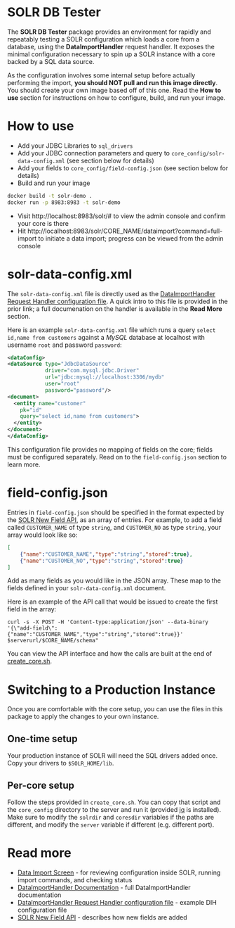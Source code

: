 # SOLR DB Tester

The **SOLR DB Tester** package provides an environment for rapidly and repeatably testing a SOLR configuration which loads a core from a database, using the **DataImportHandler** request handler. It exposes the minimal configuration necessary to spin up a SOLR instance with a core backed by a SQL data source.

As the configuration involves some internal setup before actually performing the import, **you should NOT pull and run this image directly**. You should create your own image based off of this one. Read the **How to use** section for instructions on how to configure, build, and run your image.

# How to use

* Add your JDBC Libraries to `sql_drivers`
* Add your JDBC connection parameters and query to `core_config/solr-data-config.xml` (see section below for details)
* Add your fields to `core_config/field-config.json` (see section below for details)
* Build and run your image

```sh
docker build -t solr-demo .
docker run -p 8983:8983 -t solr-demo
```

* Visit http://localhost:8983/solr/# to view the admin console and confirm your core is there
* Hit http://localhost:8983/solr/CORE_NAME/dataimport?command=full-import to initiate a data import; progress can be viewed from the admin console

# solr-data-config.xml

The `solr-data-config.xml` file is directly used as the [DataImportHandler Request Handler configuration file](https://lucene.apache.org/solr/guide/6_6/uploading-structured-data-store-data-with-the-data-import-handler.html#configuring-dih). A quick intro to this file is provided in the prior link; a full documenation on the handler is available in the **Read More** section.

Here is an example `solr-data-config.xml` file which runs a query `select id,name from customers` against a *MySQL* database at localhost with username `root` and password `password`:
```xml
<dataConfig>
<dataSource type="JdbcDataSource" 
            driver="com.mysql.jdbc.Driver"
            url="jdbc:mysql://localhost:3306/mydb" 
            user="root" 
            password="password"/>
<document>
  <entity name="customer"  
    pk="id"
    query="select id,name from customers">
  </entity>
</document>
</dataConfig>
```

This configuration file provides no mapping of fields on the core; fields must be configured separately. Read on to the `field-config.json` section to learn more.

# field-config.json

Entries in `field-config.json` should be specified in the format expected by the [SOLR New Field API](https://lucene.apache.org/solr/guide/6_6/schema-api.html#SchemaAPI-AddaNewField), as an array of entries. For example, to add a field called `CUSTOMER_NAME` of type `string`, and `CUSTOMER_NO` as type `string`, your array would look like so:

```json
[
    {"name":"CUSTOMER_NAME","type":"string","stored":true},
    {"name":"CUSTOMER_NO","type":"string","stored":true}
]
```

Add as many fields as you would like in the JSON array. These map to the fields defined in your `solr-data-config.xml` document.

Here is an example of the API call that would be issued to create the first field in the array:
```
curl -s -X POST -H 'Content-type:application/json' --data-binary '{\"add-field\":{"name":"CUSTOMER_NAME","type":"string","stored":true}}' $serverurl/$CORE_NAME/schema"
```
You can view the API interface and how the calls are built at the end of [create_core.sh](create_core.sh).

# Switching to a Production Instance

Once you are comfortable with the core setup, you can use the files in this package to apply the changes to your own instance. 

## One-time setup

Your production instance of SOLR will need the SQL drivers added once. Copy your drivers to `$SOLR_HOME/lib`.

## Per-core setup

Follow the steps provided in `create_core.sh`. You can copy that script and the `core_config` directory to the server and run it (provided [jq](https://stedolan.github.io/jq/) is installed). Make sure to modify the `solrdir` and `coresdir` variables if the paths are different, and modify the `server` variable if different (e.g. different port).

# Read more

* [Data Import Screen](https://lucene.apache.org/solr/guide/6_6/dataimport-screen.html) - for reviewing configuration inside SOLR, running import commands, and checking status
* [DataImportHandler Documentation](https://cwiki.apache.org/confluence/display/SOLR/DataImportHandler) - full DataImportHandler documentation
* [DataImportHandler Request Handler configuration file](https://lucene.apache.org/solr/guide/6_6/uploading-structured-data-store-data-with-the-data-import-handler.html#configuring-dih) - example DIH configuration file
* [SOLR New Field API](https://lucene.apache.org/solr/guide/6_6/schema-api.html#SchemaAPI-AddaNewField) - describes how new fields are added
